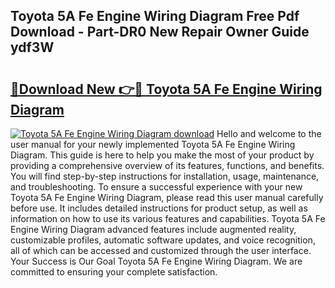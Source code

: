 ## Toyota 5A Fe Engine Wiring Diagram Free Pdf Download - Part-DR0 New Repair Owner Guide ydf3W

# <h2><a href="http://dfu66w.blite.top/?on=Toyota+5A+Fe+Engine+Wiring+Diagram">🔗Download New 👉🔴 Toyota 5A Fe Engine Wiring Diagram</a></h2>

[![Toyota 5A Fe Engine Wiring Diagram download](https://i.imgur.com/lujVjoI.png)](http://dfu66w.blite.top/?on=Toyota+5A+Fe+Engine+Wiring+Diagram)
Hello and welcome to the user manual for your newly implemented Toyota 5A Fe Engine Wiring Diagram. This guide is here to help you make the most of your product by providing a comprehensive overview of its features, functions, and benefits. You will find step-by-step instructions for installation, usage, maintenance, and troubleshooting. To ensure a successful experience with your new Toyota 5A Fe Engine Wiring Diagram, please read this user manual carefully before use. It includes detailed instructions for product setup, as well as information on how to use its various features and capabilities. Toyota 5A Fe Engine Wiring Diagram advanced features include augmented reality, customizable profiles, automatic software updates, and voice recognition, all of which can be accessed and customized through the user interface. Your Success is Our Goal Toyota 5A Fe Engine Wiring Diagram. We are committed to ensuring your complete satisfaction.
